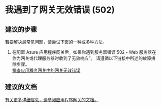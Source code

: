 <properties
    pageTitle="I'm encountering Bad Gateway Error (502)"
    description="我遇到了网关无效错误 (502)"
    service="microsoft.network"
    resource="applicationgateways"
    authors="kasparks"
    displayOrder="1"
    selfHelpType="resource"
    supportTopicIds=""
    resourceTags=""
    productPesIds=""
    cloudEnvironments="public"
/>


# 我遇到了网关无效错误 (502)

## **建议的步骤**
若要解决最常见问题，请尝试下面的一种或多种方法。

1. 在配置 Azure 应用程序网关后，如果你遇到服务器错误:502 - Web 服务器在作为网关或代理服务器时收到了无效响应”。 请遵循以下链接中所述的故障排除步骤。<br>
[排查应用程序网关中的网关无效错误](https://azure.microsoft.com/documentation/articles/application-gateway-troubleshooting-502/)

## **建议的文档**
[有关更多详细信息，请参阅应用程序网关的文档。](https://azure.microsoft.com/documentation/services/application-gateway/)



<!--HONumber=Jun16_HO4-->


